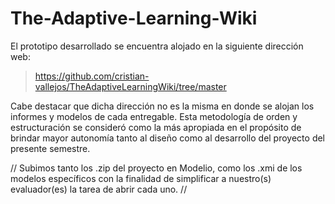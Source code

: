 # The-Adaptive-Learning-Wiki

El prototipo desarrollado se encuentra alojado en la siguiente dirección web:

> https://github.com/cristian-vallejos/TheAdaptiveLearningWiki/tree/master
  
Cabe destacar que dicha dirección no es la misma en donde se alojan los informes y modelos de cada entregable. Esta metodología de orden y estructuración se consideró como la más apropiada en el propósito de brindar mayor autonomía tanto al diseño como al desarrollo del proyecto del presente semestre.

// Subimos tanto los .zip del proyecto en Modelio, como los .xmi de los modelos específicos con la finalidad de simplificar a nuestro(s) evaluador(es) la tarea de abrir cada uno. //
